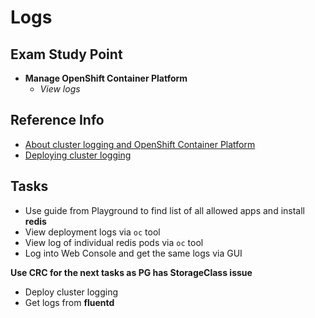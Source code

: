 # Logs

## Exam Study Point

* **Manage OpenShift Container Platform**
    * _View logs_

## Reference Info

* [About cluster logging and OpenShift Container Platform](https://docs.openshift.com/container-platform/4.2/logging/cluster-logging.html)
* [Deploying cluster logging](https://docs.openshift.com/container-platform/4.2/logging/cluster-logging-deploying.html)

## Tasks

* Use guide from Playground to find list of all allowed apps and
    install **redis**
* View deployment logs via `oc` tool
* View log of individual redis pods via `oc` tool
* Log into Web Console and get the same logs via GUI

**Use CRC for the next tasks as PG has StorageClass issue**

* Deploy cluster logging
* Get logs from **fluentd**
